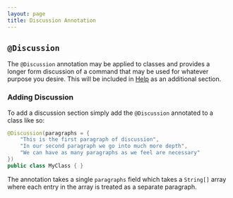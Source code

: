 ```yaml
---
layout: page
title: Discussion Annotation
---
```


## `@Discussion`

The `@Discussion` annotation may be applied to classes and provides a longer form discussion of a command that may be used for whatever purpose you desire.  This will be included in [Help](../help/) as an additional section.

### Adding Discussion

To add a discussion section simply add the `@Discussion` annotated to a class like so:

```java
@Discussion(paragraphs = {
	"This is the first paragraph of discussion",
	"In our second paragraph we go into much more depth",
	"We can have as many paragraphs as we feel are necessary"})
public class MyClass { }```

The annotation takes a single `paragraphs` field which takes a `String[]` array where each entry in the array is treated as a separate paragraph.